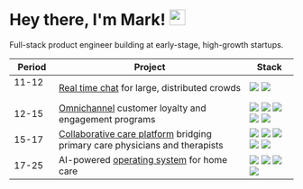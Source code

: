 # Hey there, I'm Mark! <img src="https://media.giphy.com/media/hvRJCLFzcasrR4ia7z/giphy.gif" width="28">

Full-stack product engineer building at early-stage, high-growth startups.

| **Period**  | **Project**                                                                | **Stack**                                                                                                                                                                                                                                                                                                                                                                                                                               |
|-------------|----------------------------------------------------------------------------|----------------------------------------------------------------------------------------------------------------------------------------------------------------------------------------------------------------------------------------------------------------------------------------------------------------------------------------------------------------------------------------------------------------------------------------|
| 11-12 &nbsp; &nbsp; &nbsp; | [Real time chat](https://www.media.mit.edu/projects/roar/overview/) for large, distributed crowds                               | [<img src="https://img.shields.io/badge/-Node.js-339933?logo=node.js&logoColor=white&style=flat" />](https://nodejs.org) [<img src="https://img.shields.io/badge/-Socket.io-010101?logo=socket.io&logoColor=white&style=flat" />](https://socket.io)                                                                                                                                          |
| 12-15      | [Omnichannel](https://www.oracle.com/corporate/acquisitions/crowdtwist/) customer loyalty and engagement programs                       | [<img src="https://img.shields.io/badge/-PHP-777BB4?logo=php&logoColor=white&style=flat" />](https://www.php.net) [<img src="https://img.shields.io/badge/-Backbone.js-0071B5?logo=backbone.js&logoColor=white&style=flat" />](https://backbonejs.org) [<img src="https://img.shields.io/badge/-AngularJS-E23237?logo=angular&logoColor=white&style=flat" />](https://angular.io) [<img src="https://img.shields.io/badge/-Spring-6DB33F?logo=springboot&logoColor=white&style=flat" />](https://spring.io/projects/spring-boot) [<img src="https://img.shields.io/badge/-RabbitMQ-FF6600?logo=rabbitmq&logoColor=white&style=flat" />](https://www.rabbitmq.com) |
| 15-17      | [Collaborative care platform](https://www.quartethealth.com) bridging primary care physicians and therapists| [<img src="https://img.shields.io/badge/-Node.js-339933?logo=node.js&logoColor=white&style=flat" />](https://nodejs.org) [<img src="https://img.shields.io/badge/-React-61DAFB?logo=react&logoColor=black&style=flat" />](https://react.dev) [<img src="https://img.shields.io/badge/-Django-092E20?logo=django&logoColor=white&style=flat" />](https://www.djangoproject.com) [<img src="https://img.shields.io/badge/-PostgreSQL-316192?logo=postgresql&logoColor=white&style=flat" />](https://www.postgresql.org) [<img src="https://img.shields.io/badge/-Clojure-5881D8?logo=clojure&logoColor=white&style=flat" />](https://clojure.org) |
| 17-25      | AI-powered [operating system](https://www.careswitch.com) for home care                                  | [<img src="https://img.shields.io/badge/-TypeScript-3178C6?logo=typescript&logoColor=white&style=flat" />](https://www.typescriptlang.org) [<img src="https://img.shields.io/badge/-SvelteKit-FF3E00?logo=svelte&logoColor=white&style=flat" />](https://kit.svelte.dev) [<img src="https://img.shields.io/badge/-SwiftUI-FA7343?logo=swift&logoColor=white&style=flat" />](https://developer.apple.com/xcode/swiftui) [<img src="https://img.shields.io/badge/-MongoDB-47A248?logo=mongodb&logoColor=white&style=flat" />](https://www.mongodb.com) |
